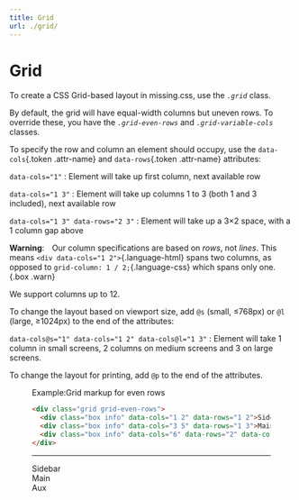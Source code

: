 ```yaml
---
title: Grid
url: ./grid/
---
```


# Grid

To create a CSS Grid-based layout in missing.css, use the <dfn>`.grid`</dfn> class.

By default, the grid will have equal-width columns but uneven rows.
To override these, you have the <dfn>`.grid-even-rows`</dfn> and <dfn>`.grid-variable-cols`</dfn> classes.

To specify the row and column an element should occupy, use the `data-cols`{.token .attr-name} and `data-rows`{.token .attr-name} attributes:

`data-cols="1"`
:   Element will take up first column, next available row

`data-cols="1 3"`
:   Element will take up columns 1 to 3 (both 1 and 3 included), next available row

`data-cols="1 3" data-rows="2 3"`
:   Element will take up a 3&times;2 space, with a 1 column gap above

**Warning**:&emsp;Our column specifications are based on _rows_, not _lines_.
This means `<div data-cols="1 2">`{.language-html} spans two columns, as opposed to `grid-column: 1 / 2;`{.language-css} which spans only one.
{.box .warn}

We support columns up to 12.

To change the layout based on viewport size,
add `@s` (small, &le;768px) or `@l` (large, &ge;1024px) to the end of the attributes:

`data-cols@s="1" data-cols="1 2" data-cols@l="1 3"`
:   Element will take 1 column in small screens, 2 columns on medium screens and 3 on large screens.

To change the layout for printing, add `@p` to the end of the attributes.

<figure>
<figcaption><sub-title class="allcaps">Example<v-h>:</v-h></sub-title>Grid markup for even rows</figcaption>

  ~~~ html
  <div class="grid grid-even-rows">
    <div class="box info" data-cols="1 2" data-rows="1 2">Sidebar  </div>
    <div class="box info" data-cols="3 5" data-rows="1 3">Main     </div>
    <div class="box info" data-cols="6" data-rows="2" data-cols@s="3 5" data-rows@s="4">Aux</div>
  </div>
  ~~~

  <hr>

  <div class="grid grid-even-rows">
    <div class="box info" data-cols="1 2" data-rows="1 2">Sidebar  </div>
    <div class="box info" data-cols="3 5" data-rows="1 3">Main     </div>
    <div class="box info" data-cols="6" data-rows="2" data-cols@s="3 5" data-rows@s="4">Aux</div>
  </div>

</figure>
